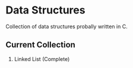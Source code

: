 # Data Structures

Collection of data structures probally written in C.

## Current Collection

1. Linked List (Complete)